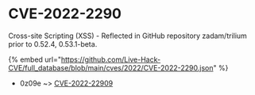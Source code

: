 # CVE-2022-2290

Cross-site Scripting (XSS) - Reflected in GitHub repository zadam/trilium prior to 0.52.4, 0.53.1-beta.

{% embed url="https://github.com/Live-Hack-CVE/full_database/blob/main/cves/2022/CVE-2022-2290.json" %}


* 0z09e ~> [CVE-2022-22909](https://www.alice-snow.ru/2022/database/cve-2022-2290/cve-2022-22909-0z09e)